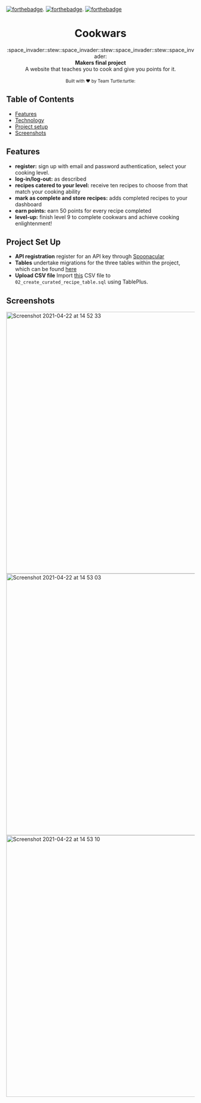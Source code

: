 [![forthebadge](https://forthebadge.com/images/badges/certified-snoop-lion.svg)](https://forthebadge.com).        [![forthebadge](https://forthebadge.com/images/badges/fo-shizzle.svg)](https://forthebadge.com).       [![forthebadge](https://forthebadge.com/images/badges/powered-by-coffee.svg)](https://forthebadge.com)

<h1 align="center">Cookwars</h1>

<div align="center">
  :space_invader::stew::space_invader::stew::space_invader::stew::space_invader:
</div>
<div align="center">
  <strong>Makers final project</strong>
</div>
<div align="center">
  A website that teaches you to cook and give you points for it. 
</div>

<br />

<div align="center">
  <sub>Built with ❤︎ by Team Turtle:turtle:
  </a>
</div>

## Table of Contents
- [Features](#features)
- [Technology](#technology)
- [Project setup](#projectsetup)
- [Screenshots](#screenshots)


## Features
- __register:__ sign up with email and password authentication, select your cooking level. 
- __log-in/log-out:__ as described
- __recipes catered to your level:__ receive ten recipes to choose from that match your cooking ability
- __mark as complete and store recipes:__ adds completed recipes to your dashboard
- __earn points:__ earn 50 points for every recipe completed
- __level-up:__ finish level 9 to complete cookwars and achieve cooking enlightenment! 

## Project Set Up

- __API registration__ register for an API key through [Spoonacular](https://spoonacular.com/)
- __Tables__ undertake migrations for the three tables within the project, which can be found [here](https://github.com/joneslee111/final-project-backend/tree/main/db/migrations)
- __Upload CSV file__ Import [this](https://github.com/joneslee111/final-project-backend/blob/main/Recipe%20sorting%20-%20Dishes.csv) CSV file to `02_create_curated_recipe_table.sql` using TablePlus.

## Screenshots

<!-- gif of work here -->
<img width="700" alt="Screenshot 2021-04-22 at 14 52 33" src="https://user-images.githubusercontent.com/76783075/115728398-64f54580-a37c-11eb-83f4-ff98d9f6abed.png">


<img width="700" alt="Screenshot 2021-04-22 at 14 53 03" src="https://user-images.githubusercontent.com/76783075/115728603-88b88b80-a37c-11eb-9f2a-ad05f237935f.png">

<img width="700" alt="Screenshot 2021-04-22 at 14 53 10" src="https://user-images.githubusercontent.com/76783075/115728659-95d57a80-a37c-11eb-9a30-14ac60132382.png">

